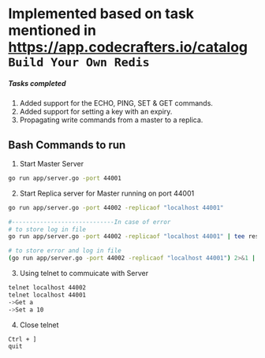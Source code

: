 # Implemented based on task mentioned in https://app.codecrafters.io/catalog `Build Your Own Redis`

##### Tasks completed 

1. Added support for the ECHO, PING, SET & GET commands.
2. Added support for setting a key with an expiry.
3. Propagating write commands from a master to a replica.



## Bash Commands to run 

1. Start Master Server
```bash
go run app/server.go -port 44001
```

2. Start Replica server for Master running on port 44001

```bash
go run app/server.go -port 44002 -replicaof "localhost 44001"

#-----------------------------In case of error
# to store log in file
go run app/server.go -port 44002 -replicaof "localhost 44001" | tee resultCheckWhyOccur

# to store error and log in file
(go run app/server.go -port 44002 -replicaof "localhost 44001") 2>&1 | tee resultCheckWhyOccur2
```


3. Using telnet to commuicate with Server

```bash
telnet localhost 44002
telnet localhost 44001
->Get a
->Set a 10
```

4. Close telnet

```bash
Ctrl + ]
quit
```